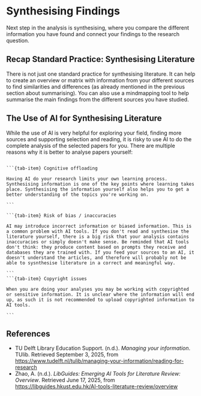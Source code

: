 # Synthesising Findings

Next step in the analysis is synthesising, where you compare the different information you have found and connect your findings to the research question.

## Recap Standard Practice: Synthesising Literature

There is not just one standard practice for synthesising literature. It can help to create an overview or matrix with information from your different sources to find similarities and differences (as already mentioned in the previous section about summarising). You can also use a mindmapping tool to help summarise the main findings from the different sources you have studied.

## The Use of AI for Synthesising Literature

While the use of AI is very helpful for exploring your field, finding more sources and supporting selection and reading, it is risky to use AI to do the complete analysis of the selected papers for you. There are multiple reasons why it is better to analyse papers yourself:

````{tab-set}

```{tab-item} Cognitive offloading

Having AI do your research limits your own learning process. Synthesising information is one of the key points where learning takes place. Synthesising the information yourself also helps you to get a better understanding of the topics you're working on.

```

```{tab-item} Risk of bias / inaccuracies

AI may introduce incorrect information or biased information. This is a common problem with AI tools. If you don't read and synthesise the literature yourself, there is a big risk that your analysis contains inaccuracies or simply doesn't make sense. Be reminded that AI tools don't think: they produce content based on prompts they receive and databases they are trained with. If you feed your sources to an AI, it doesn't understand the articles, and therefore will probably not be able to sysnthesise literature in a correct and meaningful way.

```
```{tab-item} Copyright issues

When you are doing your analyses you may be working with copyrighted or sensitive information. It is unclear where the information will end up, as such it is not recommended to upload copyrighted information to AI tools.

```

````


## References

- TU Delft Library Education Support. (n.d.). _Managing your information_. TUlib. Retrieved September 3, 2025, from <a href="https://www.tudelft.nl/tulib/managing-your-information/reading-for-research" target="_blank">https://www.tudelft.nl/tulib/managing-your-information/reading-for-research</a>
- Zhao, A. (n.d.). _LibGuides: Emerging AI Tools for Literature Review: Overview_. Retrieved June 17, 2025, from <a href="https://libguides.hkust.edu.hk/AI-tools-literature-review/overview" target="_blank">https://libguides.hkust.edu.hk/AI-tools-literature-review/overview</a>